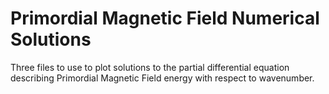 # Primordial Magnetic Field Numerical Solutions

Three files to use to plot solutions to the partial differential equation describing Primordial Magnetic Field energy with respect to wavenumber.
